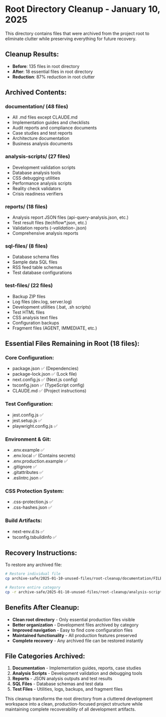 # Root Directory Cleanup - January 10, 2025

This directory contains files that were archived from the project root to eliminate clutter while preserving everything for future recovery.

## Cleanup Results:
- **Before**: 135 files in root directory
- **After**: 18 essential files in root directory  
- **Reduction**: 87% reduction in root clutter

## Archived Contents:

### documentation/ (48 files)
- All .md files except CLAUDE.md
- Implementation guides and checklists
- Audit reports and compliance documents
- Case studies and test reports
- Architecture documentation
- Business analysis documents

### analysis-scripts/ (27 files)
- Development validation scripts
- Database analysis tools
- CSS debugging utilities
- Performance analysis scripts
- Reality check validators
- Crisis readiness verifiers

### reports/ (18 files)
- Analysis report JSON files (api-query-analysis.json, etc.)
- Test result files (techflow*.json, etc.)
- Validation reports (*-validation-*.json)
- Comprehensive analysis reports

### sql-files/ (8 files)
- Database schema files
- Sample data SQL files
- RSS feed table schemas
- Test database configurations

### test-files/ (22 files)
- Backup ZIP files
- Log files (dev.log, server.log)
- Development utilities (.bat, .sh scripts)
- Test HTML files
- CSS analysis text files
- Configuration backups
- Fragment files (AGENT, IMMEDIATE, etc.)

## Essential Files Remaining in Root (18 files):

### Core Configuration:
- package.json ✅ (Dependencies)
- package-lock.json ✅ (Lock file)
- next.config.js ✅ (Next.js config)
- tsconfig.json ✅ (TypeScript config)
- CLAUDE.md ✅ (Project instructions)

### Test Configuration:
- jest.config.js ✅
- jest.setup.js ✅
- playwright.config.js ✅

### Environment & Git:
- .env.example ✅
- .env.local ✅ (Contains secrets)
- .env.production.example ✅
- .gitignore ✅
- .gitattributes ✅
- .eslintrc.json ✅

### CSS Protection System:
- .css-protection.js ✅
- .css-hashes.json ✅

### Build Artifacts:
- next-env.d.ts ✅
- tsconfig.tsbuildinfo ✅

## Recovery Instructions:

To restore any archived file:
```bash
# Restore individual file
cp archive-safe/2025-01-10-unused-files/root-cleanup/documentation/FILENAME.md ./

# Restore entire category
cp -r archive-safe/2025-01-10-unused-files/root-cleanup/analysis-scripts/* ./
```

## Benefits After Cleanup:
- **Clean root directory** - Only essential production files visible
- **Better organization** - Development files archived by category
- **Improved navigation** - Easy to find core configuration files
- **Maintained functionality** - All production features preserved
- **Complete recovery** - Any archived file can be restored instantly

## File Categories Archived:
1. **Documentation** - Implementation guides, reports, case studies
2. **Analysis Scripts** - Development validation and debugging tools
3. **Reports** - JSON analysis outputs and test results
4. **SQL Files** - Database schemas and test data
5. **Test Files** - Utilities, logs, backups, and fragment files

This cleanup transforms the root directory from a cluttered development workspace into a clean, production-focused project structure while maintaining complete recoverability of all development artifacts.